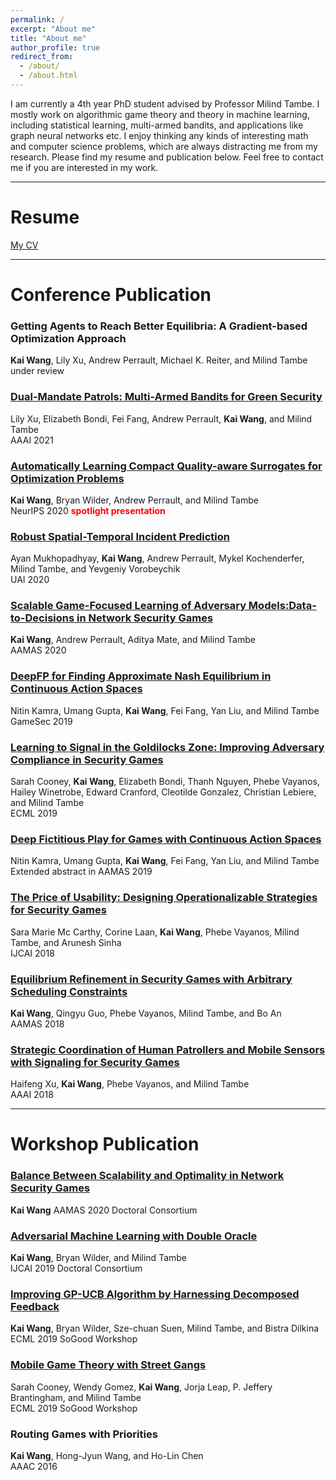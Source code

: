 ```yaml
---
permalink: /
excerpt: "About me"
title: "About me"
author_profile: true
redirect_from: 
  - /about/
  - /about.html
---
```

I am currently a 4th year PhD student advised by Professor Milind Tambe.
I mostly work on algorithmic game theory and theory in machine learning, including statistical learning, multi-armed bandits, and applications like graph neural networks etc.
I enjoy thinking any kinds of interesting math and computer science problems, which are always distracting me from my research.
Please find my resume and publication below. Feel free to contact me if you are interested in my work.


---
# Resume
[My CV](https://guaguakai.github.io/files/kaiCV.pdf)

---
# Conference Publication
### Getting Agents to Reach Better Equilibria: A Gradient-based Optimization Approach <br>
**Kai Wang**, Lily Xu, Andrew Perrault, Michael K. Reiter, and Milind Tambe <br>
under review

### [Dual-Mandate Patrols: Multi-Armed Bandits for Green Security](https://arxiv.org/abs/2009.06560) <br>
Lily Xu, Elizabeth Bondi, Fei Fang, Andrew Perrault, **Kai Wang**, and Milind Tambe <br>
AAAI 2021

### [Automatically Learning Compact Quality-aware Surrogates for Optimization Problems](https://arxiv.org/abs/2006.10815) <br>
**Kai Wang**, Bryan Wilder, Andrew Perrault, and Milind Tambe <br>
NeurIPS 2020 <span style="color:red">**spotlight presentation**</span>

### [Robust Spatial-Temporal Incident Prediction](http://proceedings.mlr.press/v124/mukhopadhyay20a.html) <br>
Ayan Mukhopadhyay, **Kai Wang**, Andrew Perrault, Mykel Kochenderfer, Milind Tambe, and Yevgeniy Vorobeychik <br>
UAI 2020

### [Scalable Game-Focused Learning of Adversary Models:Data-to-Decisions in Network Security Games](https://teamcore.seas.harvard.edu/publications/scalable-game-focused-learning-adversary-models-data-decisions-network) <br>
**Kai Wang**, Andrew Perrault, Aditya Mate, and Milind Tambe <br>
AAMAS 2020

### [DeepFP for Finding Approximate Nash Equilibrium in Continuous Action Spaces](https://teamcore.seas.harvard.edu/files/teamcore/files/2019_18_teamcore_game_sec_2019_deep_fp.pdf) <br>
Nitin Kamra, Umang Gupta, **Kai Wang**, Fei Fang, Yan Liu, and Milind Tambe <br>
GameSec 2019

### [Learning to Signal in the Goldilocks Zone: Improving Adversary Compliance in Security Games](https://projects.iq.harvard.edu/files/teamcore/files/2019_14_teamcore_ecml_camera_ready.pdf) <br>
Sarah Cooney, **Kai Wang**, Elizabeth Bondi, Thanh Nguyen, Phebe Vayanos, Hailey Winetrobe, Edward Cranford, Cleotilde Gonzalez, Christian Lebiere, and Milind Tambe <br>
ECML 2019

### [Deep Fictitious Play for Games with Continuous Action Spaces](https://projects.iq.harvard.edu/files/teamcore/files/2019_10_teamcore_aamas_2019_deepfp_extabs.pdf) <br>
Nitin Kamra, Umang Gupta, **Kai Wang**, Fei Fang, Yan Liu, and Milind Tambe <br>
Extended abstract in AAMAS 2019

### [The Price of Usability: Designing Operationalizable Strategies for Security Games](https://projects.iq.harvard.edu/files/teamcore/files/2018_13_teamcore_price-of-usability.pdf) <br>
Sara Marie Mc Carthy, Corine Laan, **Kai Wang**, Phebe Vayanos, Milind Tambe, and Arunesh Sinha <br>
IJCAI 2018

### [Equilibrium Refinement in Security Games with Arbitrary Scheduling Constraints](https://projects.iq.harvard.edu/files/teamcore/files/2018_25_teamcore_equilibrium_refinement_security_0128.pdf) <br>
**Kai Wang**, Qingyu Guo, Phebe Vayanos, Milind Tambe, and Bo An <br>
AAMAS 2018

### [Strategic Coordination of Human Patrollers and Mobile Sensors with Signaling for Security Games](https://www.aaai.org/ocs/index.php/AAAI/AAAI18/paper/viewPaper/16551) <br>
Haifeng Xu, **Kai Wang**, Phebe Vayanos, and Milind Tambe <br>
AAAI 2018

---
# Workshop Publication

### [Balance Between Scalability and Optimality in Network Security Games](https://teamcore.seas.harvard.edu/publications/balance-between-scalability-and-optimality-network-security-games) <br>
**Kai Wang**
AAMAS 2020 Doctoral Consortium

### [Adversarial Machine Learning with Double Oracle](https://www.ijcai.org/Proceedings/2019/0925.pdf) <br>
**Kai Wang**, Bryan Wilder, and Milind Tambe <br>
IJCAI 2019 Doctoral Consortium <br>

### [Improving GP-UCB Algorithm by Harnessing Decomposed Feedback](https://teamcore.seas.harvard.edu/files/teamcore/files/2019_23_teamcore_ecml_sogood_dgpucb.pdf) <br>
**Kai Wang**, Bryan Wilder, Sze-chuan Suen, Milind Tambe, and Bistra Dilkina <br>
ECML 2019 SoGood Workshop <br>

### [Mobile Game Theory with Street Gangs](https://teamcore.seas.harvard.edu/files/teamcore/files/2019_21_teamcore_so_good2019b.pdf) <br>
Sarah Cooney, Wendy Gomez, **Kai Wang**, Jorja Leap, P. Jeffery Brantingham, and Milind Tambe <br>
ECML 2019 SoGood Workshop <br>

### Routing Games with Priorities <br>
**Kai Wang**,  Hong-Jyun Wang, and Ho-Lin Chen <br>
AAAC 2016 <br>

